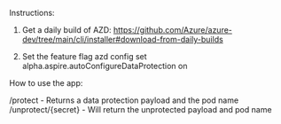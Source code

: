 
Instructions:

1. Get a daily build of AZD:
https://github.com/Azure/azure-dev/tree/main/cli/installer#download-from-daily-builds


2. Set the feature flag
azd config set alpha.aspire.autoConfigureDataProtection on

How to use the app:
 
/protect - Returns a data protection payload and the pod name
/unprotect/{secret} - Will return the unprotected payload and pod name
 
